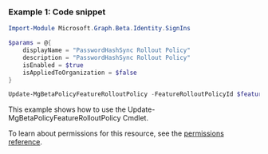 ### Example 1: Code snippet

```powershellImport-Module Microsoft.Graph.Beta.Identity.SignIns

$params = @{
	displayName = "PasswordHashSync Rollout Policy"
	description = "PasswordHashSync Rollout Policy"
	isEnabled = $true
	isAppliedToOrganization = $false
}

Update-MgBetaPolicyFeatureRolloutPolicy -FeatureRolloutPolicyId $featureRolloutPolicyId -BodyParameter $params
```
This example shows how to use the Update-MgBetaPolicyFeatureRolloutPolicy Cmdlet.
To learn about permissions for this resource, see the [permissions reference](/graph/permissions-reference).

